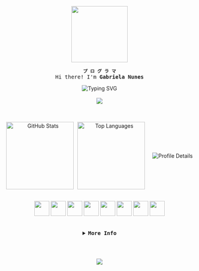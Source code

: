 <br>
<br>
<br>

<div align="center">
  <img align="center" height="150" src="https://imgur.com/aXIQLp8.png" />
</div>

<div align="center">
  
  <b>`プ ロ グ ラ マ`</b>
  <samp>
      <br>
      Hi there! I'm <b>Gabriela Nunes</b>
  </samp>
</div>

<div align="center" width="100%">
  <img src="https://readme-typing-svg.demolab.com?font=Iosevka&color=f4cd7c&width=900&size=22&center=true&lines=I+am+from+Brazil;I'm+a+student+of+Systems+Development;I'm+also+a+Developer;Be+welcome!" alt="Typing SVG"/>
</div>

<br>

<div align="center">
  <img src="https://img.shields.io/badge/gabi_♡-755b25?style=flat-square" />
</div>
      
<br>
<br>
      
<div align="center" style="display: flex; justify-content: center; align-items: center; gap: 10px;">
  <img height="180" alt="GitHub Stats"
       src="https://github-readme-stats.vercel.app/api?username=GabrielaNunes0&show_icons=true&theme=ayu-mirage"/>

  <img height="180"  alt="Top Languages"
       src="https://github-readme-stats.vercel.app/api/top-langs/?username=GabrielaNunes0&layout=compact&theme=ayu-mirage"/>

  <br><br>
  
  <img alt="Profile Details"
       src="https://github-profile-summary-cards.vercel.app/api/cards/profile-details?username=GabrielaNunes0&theme=ayu_mirage"/>
</div>


<div align="center" style="display: inline_block"><br>
  <img width="40" src="https://cdn.jsdelivr.net/gh/devicons/devicon@latest/icons/java/java-original.svg" />
  <img width="40" src="https://cdn.jsdelivr.net/gh/devicons/devicon@latest/icons/javascript/javascript-original.svg" />
  <img width="40" src="https://cdn.jsdelivr.net/gh/devicons/devicon@latest/icons/html5/html5-original.svg" />
  <img width="40" src="https://cdn.jsdelivr.net/gh/devicons/devicon@latest/icons/css3/css3-original.svg" />
  <img width="40" src="https://cdn.jsdelivr.net/gh/devicons/devicon@latest/icons/react/react-original.svg" />
  <img width="40" src="https://cdn.jsdelivr.net/gh/devicons/devicon@latest/icons/git/git-original.svg" />
  <img width="40" src="https://cdn.jsdelivr.net/gh/devicons/devicon@latest/icons/python/python-original.svg" />
  <img width="40" src="https://cdn.jsdelivr.net/gh/devicons/devicon@latest/icons/figma/figma-original.svg" />
</div>

<br>
<br>

<details align="center">  
  <summary>
      <samp>
        <b>More Info</b>
      </samp>
  </summary>
  
<br>

##

<br>

<div align="center">
  <samp>
    <b>
      Contact me:
    </b>
  </samp>
  <br>
  <br>

  [![Gmail](https://img.shields.io/badge/Gmail-755b25?style=for-the-badge&logo=gmail&logoColor=fff)](mailto:gabrielanuniezz@gmail.com)
  [![Instagram](https://img.shields.io/badge/Instagram-755b25?style=for-the-badge&logo=instagram&logoColor=fff)](https://www.instagram.com/rootspecter12893)
  [![LinkedIn](https://img.shields.io/badge/LinkedIn-755b25?style=for-the-badge&logo=linkedin&logoColor=fff)](https://www.linkedin.com/in/gabriela-nunes-648950351)
  [![YouTube](https://img.shields.io/badge/YouTube-755b25?style=for-the-badge&logo=youtube&logoColor=fff)](https://www.youtube.com/@GabrielaNunes-DEV)
  
</div>

<div align="center">
  <p align="center">
      <samp>
        ♡ ⊹
        <a href="https://github.com/GabrielaNunes0">GitHub</a> ⊹
        <a href="https://www.youtube.com/@GabrielaNunes-DEV">YouTube</a>
      </samp>
  </p>
</div>
<br>

</details>

##

<br>

<div align="center">
  <p align="center"><img align="center" src="https://komarev.com/ghpvc/?username=GabrielaNunes0&abbreviated=true&style=flat-square&color=755b25" /></p> 
</div>

<br>
<br>
<br>

